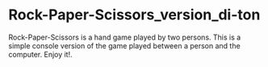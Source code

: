 # Rock-Paper-Scissors_version_di-ton
Rock-Paper-Scissors is a hand game played by two persons. This is a simple console version of the game played between a person and the computer. Enjoy it!.
